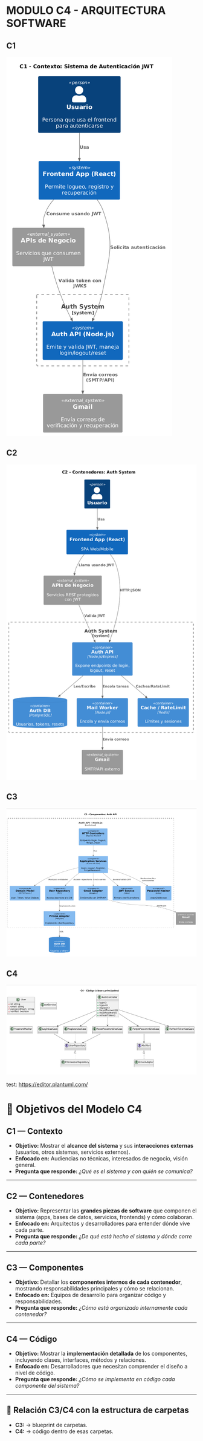 # MODULO C4 - ARQUITECTURA SOFTWARE

## **C1**

![alt text](image.png)

## **C2**

![alt text](image-1.png)

## **C3**

![alt text](image-2.png)

## **C4**

![alt text](image-3.png)


test: https://editor.plantuml.com/


# 📌 Objetivos del Modelo C4

## **C1 — Contexto**
- **Objetivo:** Mostrar el **alcance del sistema** y sus **interacciones externas** (usuarios, otros sistemas, servicios externos).  
- **Enfocado en:** Audiencias no técnicas, interesados de negocio, visión general.  
- **Pregunta que responde:** *¿Qué es el sistema y con quién se comunica?*  

---

## **C2 — Contenedores**
- **Objetivo:** Representar las **grandes piezas de software** que componen el sistema (apps, bases de datos, servicios, frontends) y cómo colaboran.  
- **Enfocado en:** Arquitectos y desarrolladores para entender dónde vive cada parte.  
- **Pregunta que responde:** *¿De qué está hecho el sistema y dónde corre cada parte?*  

---

## **C3 — Componentes**
- **Objetivo:** Detallar los **componentes internos de cada contenedor**, mostrando responsabilidades principales y cómo se relacionan.  
- **Enfocado en:** Equipos de desarrollo para organizar código y responsabilidades.  
- **Pregunta que responde:** *¿Cómo está organizado internamente cada contenedor?*  

---

## **C4 — Código**
- **Objetivo:** Mostrar la **implementación detallada** de los componentes, incluyendo clases, interfaces, métodos y relaciones.  
- **Enfocado en:** Desarrolladores que necesitan comprender el diseño a nivel de código.  
- **Pregunta que responde:** *¿Cómo se implementa en código cada componente del sistema?*  

---

## 📌 Relación C3/C4 con la estructura de carpetas

- **C3:** → blueprint de carpetas.
- **C4:** → código dentro de esas carpetas.
